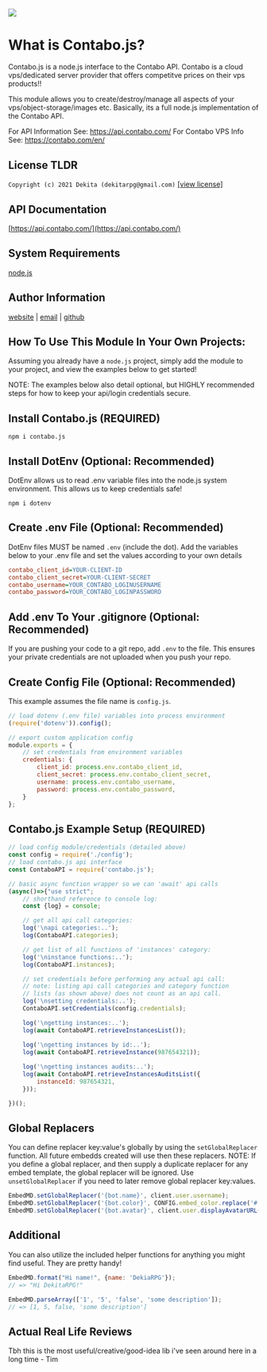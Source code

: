 [<img src="https://dekitarpg.com/img/header/md-embed-header.png" style="margin-top: 28px;">](https://dekitarpg.com/)
--------------------------------------------------------------------------------

# What is Contabo.js? 
Contabo.js is a node.js interface to the Contabo API. Contabo is a cloud vps/dedicated server provider that offers competitve prices on their vps products!!

This module allows you to create/destroy/manage all aspects of your vps/object-storage/images etc. Basically, its a full node.js implementation of the Contabo API.

For API Information See: https://api.contabo.com/
For Contabo VPS Info See: https://contabo.com/en/

## License TLDR
```Copyright (c) 2021 Dekita (dekitarpg@gmail.com)```
[[view license]](https://github.com/Dekita/contabo.js/blob/main/LICENSE)

## API Documentation
[https://api.contabo.com/](https://api.contabo.com/)

## System Requirements
[node.js](https://nodejs.org/) 

## Author Information
[website](https://dekitarpg.com/) | 
[email](mailto://dekitarpg@gmail.com) | 
[github](https://github.com/dekita/md-embed/)

## How To Use This Module In Your Own Projects:
Assuming you already have a `node.js` project, simply add the module to your project, and view the examples below to get started!

NOTE: The examples below also detail optional, but HIGHLY recommended steps for how to keep your api/login credentials secure. 


## Install Contabo.js (REQUIRED)
```
npm i contabo.js
```

## Install DotEnv (Optional: Recommended)
DotEnv allows us to read .env variable files into the node.js 
system environment. This allows us to keep credentials safe!
```
npm i dotenv
```

## Create .env File (Optional: Recommended)
DotEnv files MUST be named `.env` (include the dot).
Add the variables below to your .env file and set
the values according to your own details
```ini
contabo_client_id=YOUR-CLIENT-ID
contabo_client_secret=YOUR-CLIENT-SECRET
contabo_username=YOUR_CONTABO_LOGINUSERNAME
contabo_password=YOUR_CONTABO_LOGINPASSWORD
```

## Add .env To Your .gitignore (Optional: Recommended)
If you are pushing your code to a git repo, add `.env` to the file. This ensures your private credentials are not uploaded when you push your repo. 

## Create Config File (Optional: Recommended)
This example assumes the file name is `config.js`.
```js
// load dotenv (.env file) variables into process environment
(require('dotenv')).config();

// export custom application config
module.exports = {
    // set credentials from environment variables
    credentials: {
        client_id: process.env.contabo_client_id,
        client_secret: process.env.contabo_client_secret,
        username: process.env.contabo_username,
        password: process.env.contabo_password,        
    }
};
```


## Contabo.js Example Setup (REQUIRED)
```js
// load config module/credentials (detailed above)
const config = require('./config');
// load contabo.js api interface
const ContaboAPI = require('contabo.js');

// basic async function wrapper so we can 'await' api calls
(async()=>{"use strict";
    // shorthand reference to console log:
    const {log} = console;

    // get all api call categories:
    log('\napi categories:..');
    log(ContaboAPI.categories);

    // get list of all functions of 'instances' category:
    log('\ninstance functions:..');
    log(ContaboAPI.instances);

    // set credentials before performing any actual api call:
    // note: listing api call categories and category function 
    // lists (as shown above) does not count as an api call.
    log('\nsetting credentials:..');
    ContaboAPI.setCredentials(config.credentials);

    log('\ngetting instances:..');
    log(await ContaboAPI.retrieveInstancesList());

    log('\ngetting instances by id:..');
    log(await ContaboAPI.retrieveInstance(987654321));
    
    log('\ngetting instances audits:..');
    log(await ContaboAPI.retrieveInstancesAuditsList({
        instanceId: 987654321,
    }));

})();

```



## Global Replacers
You can define replacer key:value's globally by using the `setGlobalReplacer` function. All future embedds created will use then these replacers. NOTE: If you define a global replacer, and then supply a duplicate replacer for any embed template, the global replacer will be ignored. Use `unsetGlobalReplacer` if you need to later remove global replacer key:values. 

```js
EmbedMD.setGlobalReplacer('{bot.name}', client.user.username);
EmbedMD.setGlobalReplacer('{bot.color}', CONFIG.embed_color.replace('#',''));
EmbedMD.setGlobalReplacer('{bot.avatar}', client.user.displayAvatarURL());
```

## Additional
You can also utilize the included helper functions for anything you might find useful. They are pretty handy!
```js
EmbedMD.format("Hi name!", {name: 'DekiaRPG'});
// => "Hi DekitaRPG!"

EmbedMD.parseArray(['1', '5', 'false', 'some description']);
// => [1, 5, false, 'some description']
```

## Actual Real Life Reviews
Tbh this is the most useful/creative/good-idea lib i've seen around here in a long time - Tim